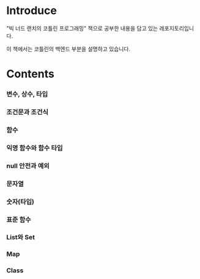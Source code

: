 # Introduce
"빅 너드 랜치의 코틀린 프로그래밍" 책으로 공부한 내용을 담고 있는 레포지토리입니다.

이 책에서는 코틀린의 백엔드 부분을 설명하고 있습니다.

# Contents
### 변수, 상수, 타입
### 조건문과 조건식
### 함수
### 익명 함수와 함수 타입
### null 안전과 예외
### 문자열
### 숫자(타입)
### 표준 함수
### List와 Set
### Map
### Class
